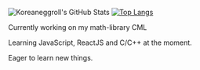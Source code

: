 

![Koreaneggroll's GitHub Stats](https://github-readme-stats.vercel.app/api?username=koreaneggroll)
[![Top Langs](https://github-readme-stats.vercel.app/api/top-langs/?username=koreaneggroll&layout=compact)](https://github.com/koreaneggroll/github-readme-stats)

Currently working on my math-library CML

Learning JavaScript, ReactJS and C/C++ at the moment.

Eager to learn new things.
